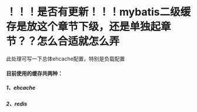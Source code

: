 # ！！！是否有更新！！！mybatis二级缓存是放这个章节下级，还是单独起章节？？怎么合适就怎么弄

此处理可写一下总体ehcache配置，特别是负载配置

#### 目前使用的缓存共两种：

##### 1、ehcache

##### 2、redis



